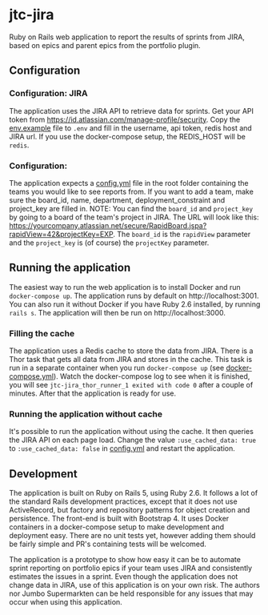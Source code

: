 # jtc-jira

Ruby on Rails web application to report the results of sprints from JIRA, based on epics and parent epics from the portfolio plugin.

## Configuration

### Configuration: JIRA
The application uses the JIRA API to retrieve data for sprints. Get your API token from https://id.atlassian.com/manage-profile/security. Copy the [env.example](./.env.example) file to `.env` and fill in the username, api token, redis host and JIRA url. If you use the docker-compose setup, the REDIS_HOST will be `redis`.

### Configuration:
The application expects a [config.yml](./config.yml) file in the root folder containing the teams you would like to see reports from. If you want to add a team, make sure the board_id, name, department, deployment_constraint and project_key are filled in. NOTE: You can find the `board_id` and `project_key` by going to a board of the team's project in JIRA. The URL will look like this: https://yourcompany.atlassian.net/secure/RapidBoard.jspa?rapidView=42&projectKey=EXP. The `board_id` is the `rapidView` parameter and the `project_key` is (of course) the `projectKey` parameter.

## Running the application
The easiest way to run the web application is to install Docker and run `docker-compose up`. The application runs by default on http://localhost:3001. You can also run it without Docker if you have Ruby 2.6 installed, by running `rails s`. The application will then be run on http://localhost:3000.

### Filling the cache
The application uses a Redis cache to store the data from JIRA. There is a Thor task that gets all data from JIRA and stores in the cache. This task is run in a separate container when you run `docker-compose up` (see [docker-compose.yml](./docker-compose.yml)). Watch the docker-compose log to see when it is finished, you will see `jtc-jira_thor_runner_1 exited with code 0` after a couple of minutes. After that the application is ready for use.

### Running the application without cache
It's possible to run the application without using the cache. It then queries the JIRA API on each page load. Change the value `:use_cached_data: true
` to `:use_cached_data: false` in [config.yml](./config.yml) and restart the application.

## Development

The application is built on Ruby on Rails 5, using Ruby 2.6. It follows a lot of the standard Rails development practices, except that it does not use ActiveRecord, but factory and repository patterns for object creation and persistence. The front-end is built with Bootstrap 4. It uses Docker containers in a docker-compose setup to make development and deployment easy. There are no unit tests yet, however adding them should be fairly simple and PR's containing tests will be welcomed.

The application is a prototype to show how easy it can be to automate sprint reporting on portfolio epics if your team uses JIRA and consistently estimates the issues in a sprint. Even though the application does not change data in JIRA, use of this application is on your own risk. The authors nor Jumbo Supermarkten can be held responsible for any issues that may occur when using this application.
